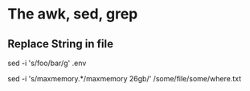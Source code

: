 # The awk, sed, grep

## Replace String in file

sed -i 's/foo/bar/g' .env

sed -i 's/maxmemory.*/maxmemory 26gb/' /some/file/some/where.txt
